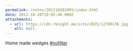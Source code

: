 ```yaml
---
permalink: /notes/201210201905/index.html
date: 2012-10-20T19:05:46.000Z
attachments:
  - url: https://cdn.rknight.me/site/2025/12769138.jpg
    alt: null
---
```


Home made wedges <a href="https://pixelfed.social/discover/tags/nofilter?src=hash" title="#nofilter" class="u-url hashtag" rel="external nofollow noopener">#nofilter</a>
